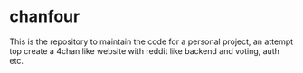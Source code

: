 # chanfour
This is the repository to maintain the code for a personal project, an attempt top create a 4chan like website with reddit like backend and voting, auth etc.
